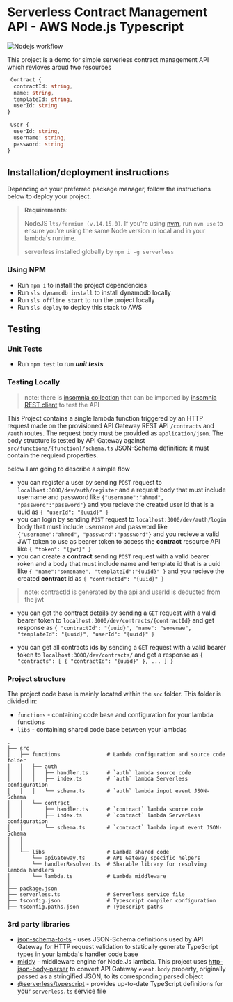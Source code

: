 # Serverless Contract Management API - AWS Node.js Typescript

![Nodejs workflow](https://github.com/aradwann/serverless-contract-management/actions/workflows/nodejs.yml/badge.svg)


This project is a demo for simple serverless contract management API which revloves aroud two resources

```Typescript
 Contract {
  contractId: string,
  name: string,
  templateId: string,
  userId: string
}

 User {
  userId: string,
  username: string,
  password: string
}

```

## Installation/deployment instructions

Depending on your preferred package manager, follow the instructions below to deploy your project.

> **Requirements**: 
> 
> NodeJS `lts/fermium (v.14.15.0)`. If you're using [nvm](https://github.com/nvm-sh/nvm), run `nvm use` to ensure you're using the same Node version in local and in your lambda's runtime.
> 
> serverless installed globally by `npm i -g serverless`
>
> 

### Using NPM

- Run `npm i` to install the project dependencies
- Run `sls dynamodb install` to install dynamodb locally
- Run `sls offline start` to run the project locally
- Run `sls deploy` to deploy this stack to AWS

## Testing 
### Unit Tests
- Run `npm test` to run ***unit tests***

### Testing Locally 
> note: there is [insomnia collection](Insomnia-collection.json) that can be imported by [insomnia REST client](https://insomnia.rest/) to test the API 
> 
This Project contains a single lambda function triggered by an HTTP request made on the provisioned API Gateway REST API `/contracts` and `/auth` routes. The request body must be provided as `application/json`. The body structure is tested by API Gateway against `src/functions/{function}/schema.ts` JSON-Schema definition: it must contain the requierd properties.

below I am going to describe  a simple flow 

- you can register a user by sending `POST` request to `localhost:3000/dev/auth/register` and a request body that must include username and password like `{"username":"ahmed", "password":"password"}` and you recieve the created user id that is a uuid as `{
	"userId": "{uuid}"
}`
- you can login by sending `POST` request to `localhost:3000/dev/auth/login` body that must include username and password like `{"username":"ahmed", "password":"password"}` and you recieve a valid JWT token to use as bearer token to access the **contract** resource API like 
`{
	"token": "{jwt}"
}`
- you can create a **contract** sending `POST` request with a valid bearer roken and a body that must include name and template id that is a uuid like `{
	"name":"somename",
	"templateId":"{uuid}"
}` 
and you recieve the created **contract** id as 
`{
	"contractId": "{uuid}"
}` 
> note: contractId is generated by the api and userId is deducted from the jwt
- you can get the contract details by sending a `GET` request with a valid bearer token to `localhost:3000/dev/contracts/{contractId}` and get response as 
`{
	"contractId": "{uuid}",
	"name": "somenae",
	"templateId": "{uuid}",
	"userId": "{uuid}"
}`

- you can get all contracts ids by sending a `GET` request with a valid bearer token to `localhost:3000/dev/contracts/` and get a response as `{
	"contracts": [
		{
			"contractId": "{uuid}"
		},
        ...
	]
}`

### Project structure

The project code base is mainly located within the `src` folder. This folder is divided in:

- `functions` - containing code base and configuration for your lambda functions
- `libs` - containing shared code base between your lambdas

```
.
├── src
│   ├── functions               # Lambda configuration and source code folder
│   │   ├── auth
│   │   │   ├── handler.ts      # `auth` lambda source code
│   │   │   ├── index.ts        # `auth` lambda Serverless configuration
│   │   │   └── schema.ts       # `auth` lambda input event JSON-Schema
│   │   └── contract
│   │       ├── handler.ts      # `contract` lambda source code
│   │       ├── index.ts        # `contract` lambda Serverless configuration
│   │       └── schema.ts       # `contract` lambda input event JSON-Schema
│   │   
│   │
│   └── libs                    # Lambda shared code
│       └── apiGateway.ts       # API Gateway specific helpers
│       └── handlerResolver.ts  # Sharable library for resolving lambda handlers
│       └── lambda.ts           # Lambda middleware
│
├── package.json
├── serverless.ts               # Serverless service file
├── tsconfig.json               # Typescript compiler configuration
├── tsconfig.paths.json         # Typescript paths
```

### 3rd party libraries

- [json-schema-to-ts](https://github.com/ThomasAribart/json-schema-to-ts) - uses JSON-Schema definitions used by API Gateway for HTTP request validation to statically generate TypeScript types in your lambda's handler code base
- [middy](https://github.com/middyjs/middy) - middleware engine for Node.Js lambda. This project uses [http-json-body-parser](https://github.com/middyjs/middy/tree/master/packages/http-json-body-parser) to convert API Gateway `event.body` property, originally passed as a stringified JSON, to its corresponding parsed object
- [@serverless/typescript](https://github.com/serverless/typescript) - provides up-to-date TypeScript definitions for your `serverless.ts` service file


